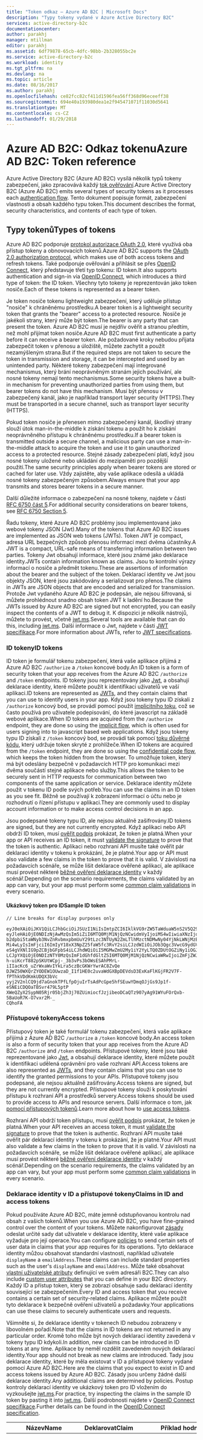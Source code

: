 ```yaml
---
title: "Token odkaz – Azure AD B2C | Microsoft Docs"
description: "Typy tokeny vydané v Azure Active Directory B2C"
services: active-directory-b2c
documentationcenter: 
author: parakhj
manager: mtillman
editor: parakhj
ms.assetid: 6df79878-65cb-4dfc-98bb-2b328055bc2e
ms.service: active-directory-b2c
ms.workload: identity
ms.tgt_pltfrm: na
ms.devlang: na
ms.topic: article
ms.date: 08/16/2017
ms.author: parakhj
ms.openlocfilehash: ce82fcc82cf411d1596fea56ff368d96eceeff38
ms.sourcegitcommit: 694e40a193980dea1e2f945471071f11030d5641
ms.translationtype: MT
ms.contentlocale: cs-CZ
ms.lasthandoff: 01/29/2018
---
```

# <a name="azure-ad-b2c-token-reference"></a><span data-ttu-id="6e1c2-103">Azure AD B2C: Odkaz tokenu</span><span class="sxs-lookup"><span data-stu-id="6e1c2-103">Azure AD B2C: Token reference</span></span>

<span data-ttu-id="6e1c2-104">Azure Active Directory B2C (Azure AD B2C) vysílá několik typů tokeny zabezpečení, jako zpracovává každý [tok ověřování](active-directory-b2c-apps.md).</span><span class="sxs-lookup"><span data-stu-id="6e1c2-104">Azure Active Directory B2C (Azure AD B2C) emits several types of security tokens as it processes each [authentication flow](active-directory-b2c-apps.md).</span></span> <span data-ttu-id="6e1c2-105">Tento dokument popisuje formát, zabezpečení vlastnosti a obsah každého typu token.</span><span class="sxs-lookup"><span data-stu-id="6e1c2-105">This document describes the format, security characteristics, and contents of each type of token.</span></span>

## <a name="types-of-tokens"></a><span data-ttu-id="6e1c2-106">Typy tokenů</span><span class="sxs-lookup"><span data-stu-id="6e1c2-106">Types of tokens</span></span>
<span data-ttu-id="6e1c2-107">Azure AD B2C podporuje [protokol autorizace OAuth 2.0](active-directory-b2c-reference-protocols.md), které využívá oba přístup tokeny a obnovovacích tokenů.</span><span class="sxs-lookup"><span data-stu-id="6e1c2-107">Azure AD B2C supports the [OAuth 2.0 authorization protocol](active-directory-b2c-reference-protocols.md), which makes use of both access tokens and refresh tokens.</span></span> <span data-ttu-id="6e1c2-108">Také podporuje ověřování a přihlásit se přes [OpenID Connect](active-directory-b2c-reference-protocols.md), který představuje třetí typ tokenu: ID token.</span><span class="sxs-lookup"><span data-stu-id="6e1c2-108">It also supports authentication and sign-in via [OpenID Connect](active-directory-b2c-reference-protocols.md), which introduces a third type of token: the ID token.</span></span> <span data-ttu-id="6e1c2-109">Všechny tyto tokeny je reprezentován jako token nosiče.</span><span class="sxs-lookup"><span data-stu-id="6e1c2-109">Each of these tokens is represented as a bearer token.</span></span>

<span data-ttu-id="6e1c2-110">Je token nosiče tokenu lightweight zabezpečení, který uděluje přístup "nosiče" k chráněnému prostředku.</span><span class="sxs-lookup"><span data-stu-id="6e1c2-110">A bearer token is a lightweight security token that grants the "bearer" access to a protected resource.</span></span> <span data-ttu-id="6e1c2-111">Nosiče je jakékoli strany, který může být token.</span><span class="sxs-lookup"><span data-stu-id="6e1c2-111">The bearer is any party that can present the token.</span></span> <span data-ttu-id="6e1c2-112">Azure AD B2C musí je nejdřív ověřit a stranou předtím, než mohl přijímat token nosiče.</span><span class="sxs-lookup"><span data-stu-id="6e1c2-112">Azure AD B2C must first authenticate a party before it can receive a bearer token.</span></span> <span data-ttu-id="6e1c2-113">Ale požadované kroky nebudou přijata zabezpečit token v přenosu a úložiště, můžete zachytit a použít nezamýšleným strana.</span><span class="sxs-lookup"><span data-stu-id="6e1c2-113">But if the required steps are not taken to secure the token in transmission and storage, it can be intercepted and used by an unintended party.</span></span> <span data-ttu-id="6e1c2-114">Některé tokeny zabezpečení mají integrované mechanismus, který brání neoprávněným stranám jejich používání, ale nosné tokeny nemají tento mechanismus.</span><span class="sxs-lookup"><span data-stu-id="6e1c2-114">Some security tokens have a built-in mechanism for preventing unauthorized parties from using them, but bearer tokens do not have this mechanism.</span></span> <span data-ttu-id="6e1c2-115">Musí být přenosu v zabezpečený kanál, jako je například transport layer security (HTTPS).</span><span class="sxs-lookup"><span data-stu-id="6e1c2-115">They must be transported in a secure channel, such as transport layer security (HTTPS).</span></span>

<span data-ttu-id="6e1c2-116">Pokud token nosiče je přenesen mimo zabezpečený kanál, škodlivý strany slouží útok man-in-the-middle k získání tokenu a použít ho k získání neoprávněného přístupu k chráněnému prostředku.</span><span class="sxs-lookup"><span data-stu-id="6e1c2-116">If a bearer token is transmitted outside a secure channel, a malicious party can use a man-in-the-middle attack to acquire the token and use it to gain unauthorized access to a protected resource.</span></span> <span data-ttu-id="6e1c2-117">Stejné zásady zabezpečení platí, když jsou nosné tokeny uložené nebo ukládání do mezipaměti pro pozdější použití.</span><span class="sxs-lookup"><span data-stu-id="6e1c2-117">The same security principles apply when bearer tokens are stored or cached for later use.</span></span> <span data-ttu-id="6e1c2-118">Vždy zajistěte, aby vaše aplikace odesílá a ukládá nosné tokeny zabezpečeným způsobem.</span><span class="sxs-lookup"><span data-stu-id="6e1c2-118">Always ensure that your app transmits and stores bearer tokens in a secure manner.</span></span>

<span data-ttu-id="6e1c2-119">Další důležité informace o zabezpečení na nosné tokeny, najdete v části [RFC 6750 část 5](http://tools.ietf.org/html/rfc6750).</span><span class="sxs-lookup"><span data-stu-id="6e1c2-119">For additional security considerations on bearer tokens, see [RFC 6750 Section 5](http://tools.ietf.org/html/rfc6750).</span></span>

<span data-ttu-id="6e1c2-120">Řadu tokeny, které Azure AD B2C problémy jsou implementované jako webové tokeny JSON (Jwt).</span><span class="sxs-lookup"><span data-stu-id="6e1c2-120">Many of the tokens that Azure AD B2C issues are implemented as JSON web tokens (JWTs).</span></span> <span data-ttu-id="6e1c2-121">Token JWT je compact, adresa URL bezpečných způsob přenosu informací mezi dvěma účastníky.</span><span class="sxs-lookup"><span data-stu-id="6e1c2-121">A JWT is a compact, URL-safe means of transferring information between two parties.</span></span> <span data-ttu-id="6e1c2-122">Tokeny Jwt obsahují informace, které jsou známé jako deklarace identity.</span><span class="sxs-lookup"><span data-stu-id="6e1c2-122">JWTs contain information known as claims.</span></span> <span data-ttu-id="6e1c2-123">Jsou to kontrolní výrazy informací o nosiče a předmět tokenu.</span><span class="sxs-lookup"><span data-stu-id="6e1c2-123">These are assertions of information about the bearer and the subject of the token.</span></span> <span data-ttu-id="6e1c2-124">Deklarací identity ve Jwt jsou objekty JSON, které jsou zakódovány a serializovat pro přenos.</span><span class="sxs-lookup"><span data-stu-id="6e1c2-124">The claims in JWTs are JSON objects that are encoded and serialized for transmission.</span></span> <span data-ttu-id="6e1c2-125">Protože Jwt vydaného Azure AD B2C je podepsán, ale nejsou šifrovaná, si můžete prohlédnout snadno obsah token JWT k ladění ho.</span><span class="sxs-lookup"><span data-stu-id="6e1c2-125">Because the JWTs issued by Azure AD B2C are signed but not encrypted, you can easily inspect the contents of a JWT to debug it.</span></span> <span data-ttu-id="6e1c2-126">K dispozici je několik nástrojů, můžete to provést, včetně [jwt.ms](https://jwt.ms).</span><span class="sxs-lookup"><span data-stu-id="6e1c2-126">Several tools are available that can do this, including [jwt.ms](https://jwt.ms).</span></span> <span data-ttu-id="6e1c2-127">Další informace o Jwt, najdete v části [JWT specifikace](http://self-issued.info/docs/draft-ietf-oauth-json-web-token.html).</span><span class="sxs-lookup"><span data-stu-id="6e1c2-127">For more information about JWTs, refer to [JWT specifications](http://self-issued.info/docs/draft-ietf-oauth-json-web-token.html).</span></span>

### <a name="id-tokens"></a><span data-ttu-id="6e1c2-128">ID tokeny</span><span class="sxs-lookup"><span data-stu-id="6e1c2-128">ID tokens</span></span>

<span data-ttu-id="6e1c2-129">ID token je formulář tokenu zabezpečení, která vaše aplikace přijímá z Azure AD B2C `/authorize` a `/token` koncové body.</span><span class="sxs-lookup"><span data-stu-id="6e1c2-129">An ID token is a form of security token that your app receives from the Azure AD B2C `/authorize` and `/token` endpoints.</span></span> <span data-ttu-id="6e1c2-130">ID tokeny jsou reprezentovány jako [Jwt](#types-of-tokens), a obsahují deklarace identity, které můžete použít k identifikaci uživatelů ve vaší aplikaci.</span><span class="sxs-lookup"><span data-stu-id="6e1c2-130">ID tokens are represented as [JWTs](#types-of-tokens), and they contain claims that you can use to identify users in your app.</span></span> <span data-ttu-id="6e1c2-131">Když jsou tokeny typu ID získali z `/authorize` koncový bod, se provádí pomocí použít [implicitního toku](active-directory-b2c-reference-spa.md), což se často používá pro uživatele podepisování, do které javascript na základě webové aplikace.</span><span class="sxs-lookup"><span data-stu-id="6e1c2-131">When ID tokens are acquired from the `/authorize` endpoint, they are done so using the [implicit flow](active-directory-b2c-reference-spa.md), which is often used for users signing into to javascript based web applications.</span></span> <span data-ttu-id="6e1c2-132">Když jsou tokeny typu ID získali z `/token` koncový bod, se provádí tak pomocí [toku důvěrné kódu](active-directory-b2c-reference-oidc.md), který udržuje token skryté z prohlížeče.</span><span class="sxs-lookup"><span data-stu-id="6e1c2-132">When ID tokens are acquired from the `/token` endpoint, they are done so using the [confidential code flow](active-directory-b2c-reference-oidc.md), which keeps the token hidden from the browser.</span></span> <span data-ttu-id="6e1c2-133">To umožňuje token, který má být odeslány bezpečně v požadavcích HTTP pro komunikaci mezi dvěma součástí stejné aplikace nebo služby.</span><span class="sxs-lookup"><span data-stu-id="6e1c2-133">This allows the token to be securely sent in HTTP requests for communication between two components of the same application or service.</span></span> <span data-ttu-id="6e1c2-134">Deklarace identity můžete použít v tokenu ID podle svých potřeb.</span><span class="sxs-lookup"><span data-stu-id="6e1c2-134">You can use the claims in an ID token as you see fit.</span></span> <span data-ttu-id="6e1c2-135">Běžně se používají k zobrazení informací o účtu nebo je rozhodnutí o řízení přístupu v aplikaci.</span><span class="sxs-lookup"><span data-stu-id="6e1c2-135">They are commonly used to display account information or to make access control decisions in an app.</span></span>  

<span data-ttu-id="6e1c2-136">Jsou podepsané tokeny typu ID, ale nejsou aktuálně zašifrovány.</span><span class="sxs-lookup"><span data-stu-id="6e1c2-136">ID tokens are signed, but they are not currently encrypted.</span></span> <span data-ttu-id="6e1c2-137">Když aplikaci nebo API obdrží ID token, musí [ověřit podpis](#token-validation) prokázat, že token je platná.</span><span class="sxs-lookup"><span data-stu-id="6e1c2-137">When your app or API receives an ID token, it must [validate the signature](#token-validation) to prove that the token is authentic.</span></span> <span data-ttu-id="6e1c2-138">Aplikaci nebo rozhraní API musíte také ověřit pár deklarací identity v tokenu k prokázání, že je platné.</span><span class="sxs-lookup"><span data-stu-id="6e1c2-138">Your app or API must also validate a few claims in the token to prove that it is valid.</span></span> <span data-ttu-id="6e1c2-139">V závislosti na požadavcích scénáře, se může lišit deklarace ověřené aplikací, ale aplikace musí provést některé [běžné ověření deklarace identity](#token-validation) v každý scénář.</span><span class="sxs-lookup"><span data-stu-id="6e1c2-139">Depending on the scenario requirements, the claims validated by an app can vary, but your app must perform some [common claim validations](#token-validation) in every scenario.</span></span>

#### <a name="sample-id-token"></a><span data-ttu-id="6e1c2-140">Ukázkový token pro ID</span><span class="sxs-lookup"><span data-stu-id="6e1c2-140">Sample ID token</span></span>
```
// Line breaks for display purposes only

eyJ0eXAiOiJKV1QiLCJhbGciOiJSUzI1NiIsImtpZCI6IklkVG9rZW5TaWduaW5nS2V5Q29udGFpbmVyIn0.
eyJleHAiOjE0NDIzNjAwMzQsIm5iZiI6MTQ0MjM1NjQzNCwidmVyIjoiMS4wIiwiaXNzIjoiaHR0cHM6Ly9s
b2dpbi5taWNyb3NvZnRvbmxpbmUuY29tLzc3NTUyN2ZmLTlhMzctNDMwNy04YjNkLWNjMzExZjU4ZDkyNS92
Mi4wLyIsImFjciI6ImIyY18xX3NpZ25faW5fc3RvY2siLCJzdWIiOiJOb3Qgc3VwcG9ydGVkIGN1cnJlbnRs
eS4gVXNlIG9pZCBjbGFpbS4iLCJhdWQiOiI5MGMwZmU2My1iY2YyLTQ0ZDUtOGZiNy1iOGJiYzBiMjlkYzYi
LCJpYXQiOjE0NDIzNTY0MzQsImF1dGhfdGltZSI6MTQ0MjM1NjQzNCwiaWRwIjoiZmFjZWJvb2suY29tIn0.
h-uiKcrT882pSKUtWCpj-_3b3vPs3bOWsESAhPMrL-iIIacKc6_uZrWxaWvIYkLra5czBcGKWrYwrAC8ZvQe
DJWZ50WXQrZYODEW1OUwzaD_I1f1HE0c2uvaWdGXBpDEVdsD3ExKaFlKGjFR2V7F-fPThkVDdKmkUDQX3bVc
yyj2V2nlCQ9jd7aGnokTPfLfpOjuIrTsAdPcGpe5hfSEuwYDmqOJjGs9Jp1f-eSNEiCDQOaTBSvr479L5ptP
XWeQZyX2SypN05Rjr05bjZh3j70ZUimiocfJzjibeoDCaQTz907yAg91WYuFOrQxb-5BaUoR7K-O7vxr2M-_
CQhoFA

```

### <a name="access-tokens"></a><span data-ttu-id="6e1c2-141">Přístupové tokeny</span><span class="sxs-lookup"><span data-stu-id="6e1c2-141">Access tokens</span></span>

<span data-ttu-id="6e1c2-142">Přístupový token je také formulář tokenu zabezpečení, která vaše aplikace přijímá z Azure AD B2C `/authorize` a `/token` koncové body.</span><span class="sxs-lookup"><span data-stu-id="6e1c2-142">An access token is also a form of security token that your app receives from the Azure AD B2C `/authorize` and `/token` endpoints.</span></span> <span data-ttu-id="6e1c2-143">Přístupové tokeny, které jsou také reprezentované jako [Jwt](#types-of-tokens), a obsahují deklarace identity, které můžete použít k identifikaci udělená oprávnění pro vaše rozhraní API.</span><span class="sxs-lookup"><span data-stu-id="6e1c2-143">Access tokens are also represented as [JWTs](#types-of-tokens), and they contain claims that you can use to identify the granted permissions to your APIs.</span></span> <span data-ttu-id="6e1c2-144">Přístupové tokeny jsou podepsané, ale nejsou aktuálně zašifrovány.</span><span class="sxs-lookup"><span data-stu-id="6e1c2-144">Access tokens are signed, but they are not currently encrypted.</span></span> <span data-ttu-id="6e1c2-145">Přístupové tokeny slouží k poskytování přístupu k rozhraní API a prostředků servery.</span><span class="sxs-lookup"><span data-stu-id="6e1c2-145">Access tokens should be used to provide access to APIs and resource servers.</span></span> <span data-ttu-id="6e1c2-146">Další informace o tom, jak [pomocí přístupových tokenů](active-directory-b2c-access-tokens.md).</span><span class="sxs-lookup"><span data-stu-id="6e1c2-146">Learn more about how to [use access tokens](active-directory-b2c-access-tokens.md).</span></span> 

<span data-ttu-id="6e1c2-147">Rozhraní API obdrží token přístupu, musí [ověřit podpis](#token-validation) prokázat, že token je platná.</span><span class="sxs-lookup"><span data-stu-id="6e1c2-147">When your API receives an access token, it must [validate the signature](#token-validation) to prove that the token is authentic.</span></span> <span data-ttu-id="6e1c2-148">Rozhraní API musíte také ověřit pár deklarací identity v tokenu k prokázání, že je platné.</span><span class="sxs-lookup"><span data-stu-id="6e1c2-148">Your API must also validate a few claims in the token to prove that it is valid.</span></span> <span data-ttu-id="6e1c2-149">V závislosti na požadavcích scénáře, se může lišit deklarace ověřené aplikací, ale aplikace musí provést některé [běžné ověření deklarace identity](#token-validation) v každý scénář.</span><span class="sxs-lookup"><span data-stu-id="6e1c2-149">Depending on the scenario requirements, the claims validated by an app can vary, but your app must perform some [common claim validations](#token-validation) in every scenario.</span></span>

### <a name="claims-in-id-and-access-tokens"></a><span data-ttu-id="6e1c2-150">Deklarace identity v ID a přístupové tokeny</span><span class="sxs-lookup"><span data-stu-id="6e1c2-150">Claims in ID and access tokens</span></span>

<span data-ttu-id="6e1c2-151">Pokud používáte Azure AD B2C, máte jemně odstupňovanou kontrolu nad obsah z vašich tokenů.</span><span class="sxs-lookup"><span data-stu-id="6e1c2-151">When you use Azure AD B2C, you have fine-grained control over the content of your tokens.</span></span> <span data-ttu-id="6e1c2-152">Můžete nakonfigurovat [zásady](active-directory-b2c-reference-policies.md) odeslat určité sady dat uživatele v deklarace identity, které vaše aplikace vyžaduje pro její operace.</span><span class="sxs-lookup"><span data-stu-id="6e1c2-152">You can configure [policies](active-directory-b2c-reference-policies.md) to send certain sets of user data in claims that your app requires for its operations.</span></span> <span data-ttu-id="6e1c2-153">Tyto deklarace identity můžou obsahovat standardní vlastnosti, například uživatele `displayName` a `emailAddress`.</span><span class="sxs-lookup"><span data-stu-id="6e1c2-153">These claims can include standard properties such as the user's `displayName` and `emailAddress`.</span></span> <span data-ttu-id="6e1c2-154">Může také obsahovat [vlastní uživatelské atributy](active-directory-b2c-reference-custom-attr.md) definující ve svém adresáři B2C.</span><span class="sxs-lookup"><span data-stu-id="6e1c2-154">They can also include [custom user attributes](active-directory-b2c-reference-custom-attr.md) that you can define in your B2C directory.</span></span> <span data-ttu-id="6e1c2-155">Každý ID a přístup token, který se zobrazí obsahuje sadu deklarací identity související se zabezpečením.</span><span class="sxs-lookup"><span data-stu-id="6e1c2-155">Every ID and access token that you receive contains a certain set of security-related claims.</span></span> <span data-ttu-id="6e1c2-156">Aplikace můžete použít tyto deklarace k bezpečně ověření uživatelů a požadavky.</span><span class="sxs-lookup"><span data-stu-id="6e1c2-156">Your applications can use these claims to securely authenticate users and requests.</span></span>

<span data-ttu-id="6e1c2-157">Všimněte si, že deklarace identity v tokenech ID nebudou zobrazeny v libovolném pořadí.</span><span class="sxs-lookup"><span data-stu-id="6e1c2-157">Note that the claims in ID tokens are not returned in any particular order.</span></span> <span data-ttu-id="6e1c2-158">Kromě toho může být nových deklarací identity zavedená v tokeny typu ID kdykoli.</span><span class="sxs-lookup"><span data-stu-id="6e1c2-158">In addition, new claims can be introduced in ID tokens at any time.</span></span> <span data-ttu-id="6e1c2-159">Aplikace by neměl rozdělit zavedeném nových deklarací identity.</span><span class="sxs-lookup"><span data-stu-id="6e1c2-159">Your app should not break as new claims are introduced.</span></span> <span data-ttu-id="6e1c2-160">Tady jsou deklarace identity, které by měla existovat v ID a přístupové tokeny vydané pomocí Azure AD B2C.</span><span class="sxs-lookup"><span data-stu-id="6e1c2-160">Here are the claims that you expect to exist in ID and access tokens issued by Azure AD B2C.</span></span> <span data-ttu-id="6e1c2-161">Zásady jsou určeny žádné další deklarace identity.</span><span class="sxs-lookup"><span data-stu-id="6e1c2-161">Any additional claims are determined by policies.</span></span> <span data-ttu-id="6e1c2-162">Postup kontroly deklarací identity ve ukázkový token pro ID vložením do vyzkoušejte [jwt.ms](https://jwt.ms).</span><span class="sxs-lookup"><span data-stu-id="6e1c2-162">For practice, try inspecting the claims in the sample ID token by pasting it into [jwt.ms](https://jwt.ms).</span></span> <span data-ttu-id="6e1c2-163">Další podrobnosti najdete v [OpenID Connect specifikace](http://openid.net/specs/openid-connect-core-1_0.html).</span><span class="sxs-lookup"><span data-stu-id="6e1c2-163">Further details can be found in the [OpenID Connect specification](http://openid.net/specs/openid-connect-core-1_0.html).</span></span>

| <span data-ttu-id="6e1c2-164">Název</span><span class="sxs-lookup"><span data-stu-id="6e1c2-164">Name</span></span> | <span data-ttu-id="6e1c2-165">Deklarovat</span><span class="sxs-lookup"><span data-stu-id="6e1c2-165">Claim</span></span> | <span data-ttu-id="6e1c2-166">Příklad hodnoty</span><span class="sxs-lookup"><span data-stu-id="6e1c2-166">Example value</span></span> | <span data-ttu-id="6e1c2-167">Popis</span><span class="sxs-lookup"><span data-stu-id="6e1c2-167">Description</span></span> |
| --- | --- | --- | --- |
| <span data-ttu-id="6e1c2-168">Cílová skupina</span><span class="sxs-lookup"><span data-stu-id="6e1c2-168">Audience</span></span> |`aud` |`90c0fe63-bcf2-44d5-8fb7-b8bbc0b29dc6` |<span data-ttu-id="6e1c2-169">Deklaraci identity cílovou skupinu identifikuje zamýšlený příjemce tokenu.</span><span class="sxs-lookup"><span data-stu-id="6e1c2-169">An audience claim identifies the intended recipient of the token.</span></span> <span data-ttu-id="6e1c2-170">Pro Azure AD B2C cílová skupina je ID aplikace vaší aplikace, jako přiřazené vaší aplikaci v portálu pro registraci aplikace.</span><span class="sxs-lookup"><span data-stu-id="6e1c2-170">For Azure AD B2C, the audience is your app's application ID, as assigned to your app in the app registration portal.</span></span> <span data-ttu-id="6e1c2-171">Vaše aplikace by měl ověřit tuto hodnotu a odmítnout token, pokud neodpovídá.</span><span class="sxs-lookup"><span data-stu-id="6e1c2-171">Your app should validate this value and reject the token if it does not match.</span></span> |
| <span data-ttu-id="6e1c2-172">Vystavitel</span><span class="sxs-lookup"><span data-stu-id="6e1c2-172">Issuer</span></span> |`iss` |`https://login.microsoftonline.com/775527ff-9a37-4307-8b3d-cc311f58d925/v2.0/` |<span data-ttu-id="6e1c2-173">Toto tvrzení identifikuje služby tokenů na zabezpečení (STS), která vytvoří a vrátí token.</span><span class="sxs-lookup"><span data-stu-id="6e1c2-173">This claim identifies the security token service (STS) that constructs and returns the token.</span></span> <span data-ttu-id="6e1c2-174">Také identifikuje adresář Azure AD, ve kterém byl uživatel ověřený.</span><span class="sxs-lookup"><span data-stu-id="6e1c2-174">It also identifies the Azure AD directory in which the user was authenticated.</span></span> <span data-ttu-id="6e1c2-175">Aplikace by měl ověřit vystavitele deklarace zajistit, že token pochází od koncového bodu v2.0 Azure Active Directory.</span><span class="sxs-lookup"><span data-stu-id="6e1c2-175">Your app should validate the issuer claim to ensure that the token came from the Azure Active Directory v2.0 endpoint.</span></span> |
| <span data-ttu-id="6e1c2-176">vydané v</span><span class="sxs-lookup"><span data-stu-id="6e1c2-176">Issued at</span></span> |`iat` |`1438535543` |<span data-ttu-id="6e1c2-177">Tato deklarace identity je čas, kdy byl token vydán, v čase epoch.</span><span class="sxs-lookup"><span data-stu-id="6e1c2-177">This claim is the time at which the token was issued, represented in epoch time.</span></span> |
| <span data-ttu-id="6e1c2-178">Čas vypršení platnosti</span><span class="sxs-lookup"><span data-stu-id="6e1c2-178">Expiration time</span></span> |`exp` |`1438539443` |<span data-ttu-id="6e1c2-179">Čas vypršení platnosti, které deklarace identity je čas, kdy stává neplatným, token znázorněná epoch čas.</span><span class="sxs-lookup"><span data-stu-id="6e1c2-179">The expiration time claim is the time at which the token becomes invalid, represented in epoch time.</span></span> <span data-ttu-id="6e1c2-180">Aplikace by měl ověřit správnost dobu životnosti tokenu pomocí této deklarace identity.</span><span class="sxs-lookup"><span data-stu-id="6e1c2-180">Your app should use this claim to verify the validity of the token lifetime.</span></span> |
| <span data-ttu-id="6e1c2-181">Neplatný před</span><span class="sxs-lookup"><span data-stu-id="6e1c2-181">Not before</span></span> |`nbf` |`1438535543` |<span data-ttu-id="6e1c2-182">Tento požadavek je okamžikem, kdy se token platný, reprezentována v čase epoch.</span><span class="sxs-lookup"><span data-stu-id="6e1c2-182">This claim is the time at which the token becomes valid, represented in epoch time.</span></span> <span data-ttu-id="6e1c2-183">Je to obvykle stejné jako čas, který byl vydán token.</span><span class="sxs-lookup"><span data-stu-id="6e1c2-183">This is usually the same as the time the token was issued.</span></span> <span data-ttu-id="6e1c2-184">Aplikace by měl ověřit správnost dobu životnosti tokenu pomocí této deklarace identity.</span><span class="sxs-lookup"><span data-stu-id="6e1c2-184">Your app should use this claim to verify the validity of the token lifetime.</span></span> |
| <span data-ttu-id="6e1c2-185">Verze</span><span class="sxs-lookup"><span data-stu-id="6e1c2-185">Version</span></span> |`ver` |`1.0` |<span data-ttu-id="6e1c2-186">Toto je verze ID tokenu, jak je definované ve službě Azure AD.</span><span class="sxs-lookup"><span data-stu-id="6e1c2-186">This is the version of the ID token, as defined by Azure AD.</span></span> |
| <span data-ttu-id="6e1c2-187">Kód hash</span><span class="sxs-lookup"><span data-stu-id="6e1c2-187">Code hash</span></span> |`c_hash` |`SGCPtt01wxwfgnYZy2VJtQ` |<span data-ttu-id="6e1c2-188">Hodnota hash kódu je součástí ID token jenom v případě, že je token vydán společně s autorizační kód OAuth 2.0.</span><span class="sxs-lookup"><span data-stu-id="6e1c2-188">A code hash is included in an ID token only when the token is issued together with an OAuth 2.0 authorization code.</span></span> <span data-ttu-id="6e1c2-189">Kód hash slouží k ověření pravosti autorizační kód.</span><span class="sxs-lookup"><span data-stu-id="6e1c2-189">A code hash can be used to validate the authenticity of an authorization code.</span></span> <span data-ttu-id="6e1c2-190">Další podrobnosti o tom, jak toto ověření proveďte najdete v tématu [OpenID Connect specifikace](http://openid.net/specs/openid-connect-core-1_0.html).</span><span class="sxs-lookup"><span data-stu-id="6e1c2-190">For more details on how to perform this validation, see the [OpenID Connect specification](http://openid.net/specs/openid-connect-core-1_0.html).</span></span>  |
| <span data-ttu-id="6e1c2-191">Hodnota hash tokenu přístupu</span><span class="sxs-lookup"><span data-stu-id="6e1c2-191">Access token hash</span></span> |`at_hash` |`SGCPtt01wxwfgnYZy2VJtQ` |<span data-ttu-id="6e1c2-192">Algoritmus hash tokenu přístupu je součástí ID token jenom v případě, že je token vydán společně s přístupový token OAuth 2.0.</span><span class="sxs-lookup"><span data-stu-id="6e1c2-192">An access token hash is included in an ID token only when the token is issued together with an OAuth 2.0 access token.</span></span> <span data-ttu-id="6e1c2-193">Algoritmus hash tokenu přístupu slouží k ověření pravosti tokenu přístupu.</span><span class="sxs-lookup"><span data-stu-id="6e1c2-193">An access token hash can be used to validate the authenticity of an access token.</span></span> <span data-ttu-id="6e1c2-194">Další podrobnosti o tom, jak toto ověření proveďte najdete v tématu [OpenID Connect specifikace](http://openid.net/specs/openid-connect-core-1_0.html)</span><span class="sxs-lookup"><span data-stu-id="6e1c2-194">For more details on how to perform this validation, see the [OpenID Connect specification](http://openid.net/specs/openid-connect-core-1_0.html)</span></span>  |
| <span data-ttu-id="6e1c2-195">hodnotu Nonce</span><span class="sxs-lookup"><span data-stu-id="6e1c2-195">Nonce</span></span> |`nonce` |`12345` |<span data-ttu-id="6e1c2-196">Hodnotu nonce je strategie umožňuje snížit riziko útoků opětovného přehrání tokenu.</span><span class="sxs-lookup"><span data-stu-id="6e1c2-196">A nonce is a strategy used to mitigate token replay attacks.</span></span> <span data-ttu-id="6e1c2-197">Vaše aplikace může určit hodnotu nonce v jednom požadavku autorizace pomocí `nonce` parametr dotazu.</span><span class="sxs-lookup"><span data-stu-id="6e1c2-197">Your app can specify a nonce in an authorization request by using the `nonce` query parameter.</span></span> <span data-ttu-id="6e1c2-198">Hodnota zadáte v žádosti se vygenerované ponechat beze změny v `nonce` deklarací z tokenu ID.</span><span class="sxs-lookup"><span data-stu-id="6e1c2-198">The value you provide in the request will be emitted unmodified in the `nonce` claim of an ID token only.</span></span> <span data-ttu-id="6e1c2-199">To umožňuje aplikaci, můžete ověřit hodnoty s hodnotou zadanou v žádosti, která přidruží dané ID token aplikace relace.</span><span class="sxs-lookup"><span data-stu-id="6e1c2-199">This allows your app to verify the value against the value it specified on the request, which associates the app's session with a given ID token.</span></span> <span data-ttu-id="6e1c2-200">Aplikace by měla provést toto ověření během procesu ověření tokenu ID.</span><span class="sxs-lookup"><span data-stu-id="6e1c2-200">Your app should perform this validation during the ID token validation process.</span></span> |
| <span data-ttu-id="6e1c2-201">Předmět</span><span class="sxs-lookup"><span data-stu-id="6e1c2-201">Subject</span></span> |`sub` |`884408e1-2918-4cz0-b12d-3aa027d7563b` |<span data-ttu-id="6e1c2-202">Toto je hlavní o tom, které vyhodnotí token informace, například uživatele aplikace.</span><span class="sxs-lookup"><span data-stu-id="6e1c2-202">This is the principal about which the token asserts information, such as the user of an app.</span></span> <span data-ttu-id="6e1c2-203">Tato hodnota se nedá změnit a nemůže být přiřazeny nebo znovu použít.</span><span class="sxs-lookup"><span data-stu-id="6e1c2-203">This value is immutable and cannot be reassigned or reused.</span></span> <span data-ttu-id="6e1c2-204">Slouží ke kontrole autorizace bezpečně, například když token slouží pro přístup k prostředkům.</span><span class="sxs-lookup"><span data-stu-id="6e1c2-204">It can be used to perform authorization checks safely, such as when the token is used to access a resource.</span></span> <span data-ttu-id="6e1c2-205">Ve výchozím nastavení je deklarace identity subjektu naplněna s ID objektu uživatele v adresáři.</span><span class="sxs-lookup"><span data-stu-id="6e1c2-205">By default, the subject claim is populated with the object ID of the user in the directory.</span></span> <span data-ttu-id="6e1c2-206">Další informace najdete v tématu [Azure Active Directory B2C: Token, relace a konfigurace přihlášení](active-directory-b2c-token-session-sso.md).</span><span class="sxs-lookup"><span data-stu-id="6e1c2-206">To learn more, see [Azure Active Directory B2C: Token, session, and single sign-on configuration](active-directory-b2c-token-session-sso.md).</span></span> |
| <span data-ttu-id="6e1c2-207">Informace o ověřování kontextu – třída</span><span class="sxs-lookup"><span data-stu-id="6e1c2-207">Authentication context class reference</span></span> |`acr` |<span data-ttu-id="6e1c2-208">Neuvedeno</span><span class="sxs-lookup"><span data-stu-id="6e1c2-208">Not applicable</span></span> |<span data-ttu-id="6e1c2-209">Není právě používána, s výjimkou starší zásady.</span><span class="sxs-lookup"><span data-stu-id="6e1c2-209">Not used currently, except in the case of older policies.</span></span> <span data-ttu-id="6e1c2-210">Další informace najdete v tématu [Azure Active Directory B2C: Token, relace a konfigurace přihlášení](active-directory-b2c-token-session-sso.md).</span><span class="sxs-lookup"><span data-stu-id="6e1c2-210">To learn more, see [Azure Active Directory B2C: Token, session, and single sign-on configuration](active-directory-b2c-token-session-sso.md).</span></span> |
| <span data-ttu-id="6e1c2-211">Framework zásady důvěryhodnosti</span><span class="sxs-lookup"><span data-stu-id="6e1c2-211">Trust framework policy</span></span> |`tfp` |`b2c_1_sign_in` |<span data-ttu-id="6e1c2-212">Toto je název zásady, která byla použita k získání tokenu ID.</span><span class="sxs-lookup"><span data-stu-id="6e1c2-212">This is the name of the policy that was used to acquire the ID token.</span></span> |
| <span data-ttu-id="6e1c2-213">Doba ověřování</span><span class="sxs-lookup"><span data-stu-id="6e1c2-213">Authentication time</span></span> |`auth_time` |`1438535543` |<span data-ttu-id="6e1c2-214">Tento požadavek je čas, kdy uživatel poslední zadaná pověření v epoch čase.</span><span class="sxs-lookup"><span data-stu-id="6e1c2-214">This claim is the time at which a user last entered credentials, represented in epoch time.</span></span> |

### <a name="refresh-tokens"></a><span data-ttu-id="6e1c2-215">Obnovovacích tokenů</span><span class="sxs-lookup"><span data-stu-id="6e1c2-215">Refresh tokens</span></span>
<span data-ttu-id="6e1c2-216">Aktualizujte tokeny jsou tokeny zabezpečení, které aplikace můžete použít k získání nové ID tokeny a přístup k tokeny v tok OAuth 2.0.</span><span class="sxs-lookup"><span data-stu-id="6e1c2-216">Refresh tokens are security tokens that your app can use to acquire new ID tokens and access tokens in an OAuth 2.0 flow.</span></span> <span data-ttu-id="6e1c2-217">Poskytují aplikace dlouhodobé přístup k prostředkům jménem uživatelů bez nutnosti interakci s tyto uživatele.</span><span class="sxs-lookup"><span data-stu-id="6e1c2-217">They provide your app with long-term access to resources on behalf of users without requiring interaction with those users.</span></span>

<span data-ttu-id="6e1c2-218">Pro příjem aktualizace tokenu v odpovědi tokenu, aplikace musí požádat `offline_acesss` oboru.</span><span class="sxs-lookup"><span data-stu-id="6e1c2-218">To receive a refresh token in a token response, your app must request the `offline_acesss` scope.</span></span> <span data-ttu-id="6e1c2-219">Další informace o `offline_access` obor, naleznete [referenční informace o Azure AD B2C protokolu](active-directory-b2c-reference-protocols.md).</span><span class="sxs-lookup"><span data-stu-id="6e1c2-219">To learn more about the `offline_access` scope, refer to the [Azure AD B2C protocol reference](active-directory-b2c-reference-protocols.md).</span></span>

<span data-ttu-id="6e1c2-220">Obnovovacích tokenů jsou a bude vždy, zcela neprůhledný do vaší aplikace.</span><span class="sxs-lookup"><span data-stu-id="6e1c2-220">Refresh tokens are, and will always be, completely opaque to your app.</span></span> <span data-ttu-id="6e1c2-221">Vydal Azure AD a mohou být prověřovány a interpretovat jenom služby Azure AD.</span><span class="sxs-lookup"><span data-stu-id="6e1c2-221">They are issued by Azure AD and can be inspected and interpreted only by Azure AD.</span></span> <span data-ttu-id="6e1c2-222">Jsou dlohotrvající, ale aplikace nemá zapisovat s tím, který bude poslední obnovovací token pro určité časové období.</span><span class="sxs-lookup"><span data-stu-id="6e1c2-222">They are long-lived, but your app should not be written with the expectation that a refresh token will last for a specific period of time.</span></span> <span data-ttu-id="6e1c2-223">V každém okamžiku pro celou řadu důvodů může být zneplatněné obnovovacích tokenů.</span><span class="sxs-lookup"><span data-stu-id="6e1c2-223">Refresh tokens can be invalidated at any moment for a variety of reasons.</span></span> <span data-ttu-id="6e1c2-224">Jediný způsob, jakým aplikace potřebujete vědět, jestli je platný token obnovení je pokus o uplatněte ho tak, že žádosti o token do služby Azure AD.</span><span class="sxs-lookup"><span data-stu-id="6e1c2-224">The only way for your app to know if a refresh token is valid is to attempt to redeem it by making a token request to Azure AD.</span></span>

<span data-ttu-id="6e1c2-225">Když uplatnit obnovovací token pro nový token (a v případě, že aplikace byla udělena `offline_access` oboru), zobrazí se nové obnovovací token v odpovědi tokenu.</span><span class="sxs-lookup"><span data-stu-id="6e1c2-225">When you redeem a refresh token for a new token (and if your app has been granted the `offline_access` scope), you will receive a new refresh token in the token response.</span></span> <span data-ttu-id="6e1c2-226">Uložte nově vydané aktualizace tokenu.</span><span class="sxs-lookup"><span data-stu-id="6e1c2-226">You should save the newly issued refresh token.</span></span> <span data-ttu-id="6e1c2-227">By mělo nahradit token obnovení, které jste dříve použili v požadavku.</span><span class="sxs-lookup"><span data-stu-id="6e1c2-227">It should replace the refresh token you previously used in the request.</span></span> <span data-ttu-id="6e1c2-228">To pomáhá zaručit, že jsou dál platné pro stejně dlouho obnovovacích tokenů.</span><span class="sxs-lookup"><span data-stu-id="6e1c2-228">This helps guarantee that your refresh tokens remain valid for as long as possible.</span></span>

## <a name="token-validation"></a><span data-ttu-id="6e1c2-229">Ověření tokenu</span><span class="sxs-lookup"><span data-stu-id="6e1c2-229">Token validation</span></span>
<span data-ttu-id="6e1c2-230">K ověření tokenu, měli zkontrolovat aplikace podpis i deklarace identity tokenu.</span><span class="sxs-lookup"><span data-stu-id="6e1c2-230">To validate a token, your app should check both the signature and claims of the token.</span></span>

<span data-ttu-id="6e1c2-231">Mnoho opensourcové knihovny jsou k dispozici pro ověření tokeny Jwt, v závislosti na vašem preferovaném jazyce.</span><span class="sxs-lookup"><span data-stu-id="6e1c2-231">Many open source libraries are available for validating JWTs, depending on your preferred language.</span></span> <span data-ttu-id="6e1c2-232">Doporučujeme místo před implementaci vlastní logiky ověřování prozkoumat tyto možnosti.</span><span class="sxs-lookup"><span data-stu-id="6e1c2-232">We recommend that you explore those options rather than implement your own validation logic.</span></span> <span data-ttu-id="6e1c2-233">Informace v tomto průvodci můžete další informace o správné použití těchto knihovny.</span><span class="sxs-lookup"><span data-stu-id="6e1c2-233">The information in this guide can help you learn how to properly use those libraries.</span></span>

### <a name="validate-the-signature"></a><span data-ttu-id="6e1c2-234">Ověření podpisu</span><span class="sxs-lookup"><span data-stu-id="6e1c2-234">Validate the signature</span></span>
<span data-ttu-id="6e1c2-235">Token JWT obsahuje tři segmenty, oddělených `.` znak.</span><span class="sxs-lookup"><span data-stu-id="6e1c2-235">A JWT contains three segments, separated by the `.` character.</span></span> <span data-ttu-id="6e1c2-236">Je první segment *záhlaví*, druhý *textu*, a je třetí *podpis*.</span><span class="sxs-lookup"><span data-stu-id="6e1c2-236">The first segment is the *header*, the second is the *body*, and the third is the *signature*.</span></span> <span data-ttu-id="6e1c2-237">Segment podpis slouží k ověření pravosti tokenu, aby důvěryhodné aplikace.</span><span class="sxs-lookup"><span data-stu-id="6e1c2-237">The signature segment can be used to validate the authenticity of the token so that it can be trusted by your app.</span></span>

<span data-ttu-id="6e1c2-238">Azure AD B2C tokeny jsou podepsány pomocí standardní asymetrických šifrovacích algoritmů, například RSA 256.</span><span class="sxs-lookup"><span data-stu-id="6e1c2-238">Azure AD B2C tokens are signed by using industry-standard asymmetric encryption algorithms, such as RSA 256.</span></span> <span data-ttu-id="6e1c2-239">Hlavička token obsahuje informace o metodě klíč a šifrování používaný k podepisování token:</span><span class="sxs-lookup"><span data-stu-id="6e1c2-239">The header of the token contains information about the key and encryption method used to sign the token:</span></span>

```
{
        "typ": "JWT",
        "alg": "RS256",
        "kid": "GvnPApfWMdLRi8PDmisFn7bprKg"
}
```

<span data-ttu-id="6e1c2-240">`alg` Deklarace identity Určuje algoritmus, který se použil k podepsání token.</span><span class="sxs-lookup"><span data-stu-id="6e1c2-240">The `alg` claim indicates the algorithm that was used to sign the token.</span></span> <span data-ttu-id="6e1c2-241">`kid` Deklarace identity označuje konkrétní veřejný klíč, který se použil k podepsání token.</span><span class="sxs-lookup"><span data-stu-id="6e1c2-241">The `kid` claim indicates the particular public key that was used to sign the token.</span></span>

<span data-ttu-id="6e1c2-242">V každém okamžiku může Azure AD přihlášení token pomocí jedné sady páry klíčů veřejný soukromý.</span><span class="sxs-lookup"><span data-stu-id="6e1c2-242">At any given time, Azure AD can sign a token by using any one of a certain set of public-private key pairs.</span></span> <span data-ttu-id="6e1c2-243">Azure AD otočí možné sada klíčů pravidelně, tak vaše aplikace by měly být zapsány pro zpracování těchto změn klíče automaticky.</span><span class="sxs-lookup"><span data-stu-id="6e1c2-243">Azure AD rotates the possible set of keys periodically, so your app should be written to handle those key changes automatically.</span></span> <span data-ttu-id="6e1c2-244">Přiměřené frekvence ke kontrole aktualizací do veřejných klíčů používaných službou Azure AD je každých 24 hodin.</span><span class="sxs-lookup"><span data-stu-id="6e1c2-244">A reasonable frequency to check for updates to the public keys used by Azure AD is every 24 hours.</span></span>

<span data-ttu-id="6e1c2-245">Azure AD B2C má koncový bod metadat OpenID Connect.</span><span class="sxs-lookup"><span data-stu-id="6e1c2-245">Azure AD B2C has an OpenID Connect metadata endpoint.</span></span> <span data-ttu-id="6e1c2-246">To umožňuje aplikacím načíst informace o Azure AD B2C za běhu.</span><span class="sxs-lookup"><span data-stu-id="6e1c2-246">This allows apps to fetch information about Azure AD B2C at runtime.</span></span> <span data-ttu-id="6e1c2-247">Tyto informace zahrnují koncových bodů, obsah tokenu a token podpisových klíčů.</span><span class="sxs-lookup"><span data-stu-id="6e1c2-247">This information includes endpoints, token contents, and token signing keys.</span></span> <span data-ttu-id="6e1c2-248">Dokument metadat JSON pro každou zásadu obsahuje adresáři B2C.</span><span class="sxs-lookup"><span data-stu-id="6e1c2-248">Your B2C directory contains a JSON metadata document for each policy.</span></span> <span data-ttu-id="6e1c2-249">Například dokument metadat pro `b2c_1_sign_in` zásad v `fabrikamb2c.onmicrosoft.com` se nachází na:</span><span class="sxs-lookup"><span data-stu-id="6e1c2-249">For example, the metadata document for the `b2c_1_sign_in` policy in  `fabrikamb2c.onmicrosoft.com` is located at:</span></span>

```
https://login.microsoftonline.com/fabrikamb2c.onmicrosoft.com/v2.0/.well-known/openid-configuration?p=b2c_1_sign_in
```

<span data-ttu-id="6e1c2-250">`fabrikamb2c.onmicrosoft.com` je adresář B2C používá k ověření uživatele, a `b2c_1_sign_in` zásady použité k získání tokenu.</span><span class="sxs-lookup"><span data-stu-id="6e1c2-250">`fabrikamb2c.onmicrosoft.com` is the B2C directory used to authenticate the user, and `b2c_1_sign_in` is the policy used to acquire the token.</span></span> <span data-ttu-id="6e1c2-251">Chcete-li zjistit, jaké zásady se použil k podepsání token (a kde lze načíst metadata), máte dvě možnosti.</span><span class="sxs-lookup"><span data-stu-id="6e1c2-251">To determine which policy was used to sign a token (and where to go to fetch the metadata), you have two options.</span></span> <span data-ttu-id="6e1c2-252">Nejprve je součástí název zásady `acr` deklarací identity v tokenu.</span><span class="sxs-lookup"><span data-stu-id="6e1c2-252">First, the policy name is included in the `acr` claim in the token.</span></span> <span data-ttu-id="6e1c2-253">Pomocí kódování base-64 dekódování textu a deserializaci řetězce formátu JSON, která způsobí, že můžete analyzovat deklarace identity z textu token JWT.</span><span class="sxs-lookup"><span data-stu-id="6e1c2-253">You can parse claims out of the body of the JWT by base-64 decoding the body and deserializing the JSON string that results.</span></span> <span data-ttu-id="6e1c2-254">`acr` Deklarací identity bude název zásady, která byla použita k vydání tokenu.</span><span class="sxs-lookup"><span data-stu-id="6e1c2-254">The `acr` claim will be the name of the policy that was used to issue the token.</span></span>  <span data-ttu-id="6e1c2-255">Vaše další možností je určený ke kódování zásad v hodnotě `state` parametr při vydání požadavku a potom ji k určení, jaké zásady byl použit dekódovat.</span><span class="sxs-lookup"><span data-stu-id="6e1c2-255">Your other option is to encode the policy in the value of the `state` parameter when you issue the request, and then decode it to determine which policy was used.</span></span> <span data-ttu-id="6e1c2-256">Buď metoda je platná.</span><span class="sxs-lookup"><span data-stu-id="6e1c2-256">Either method is valid.</span></span>

<span data-ttu-id="6e1c2-257">Dokument metadat je objekt JSON, který obsahuje několik užitečné informací.</span><span class="sxs-lookup"><span data-stu-id="6e1c2-257">The metadata document is a JSON object that contains several useful pieces of information.</span></span> <span data-ttu-id="6e1c2-258">Mezi ně patří umístění koncových bodů potřebná k provedení ověřování OpenID Connect.</span><span class="sxs-lookup"><span data-stu-id="6e1c2-258">These include the location of the endpoints required to perform OpenID Connect authentication.</span></span> <span data-ttu-id="6e1c2-259">Zahrnují taky, že `jwks_uri`, což dává umístění sady veřejných klíčů, který slouží k podepisování tokenů.</span><span class="sxs-lookup"><span data-stu-id="6e1c2-259">They also include `jwks_uri`, which gives the location of the set of public keys that are used to sign tokens.</span></span> <span data-ttu-id="6e1c2-260">Umístění je tady uvedené, že je vhodné se dynamicky načíst umístění pomocí dokument metadat a analýze se `jwks_uri`:</span><span class="sxs-lookup"><span data-stu-id="6e1c2-260">That location is provided here, but it is best to fetch the location dynamically by using the metadata document and parsing out `jwks_uri`:</span></span>

```
https://login.microsoftonline.com/fabrikamb2c.onmicrosoft.com/discovery/v2.0/keys?p=b2c_1_sign_in
```

<span data-ttu-id="6e1c2-261">Dokument JSON, který je umístěný na této adrese URL obsahuje všechny veřejné klíče informace používán v určitém okamžiku.</span><span class="sxs-lookup"><span data-stu-id="6e1c2-261">The JSON document located at this URL contains all the public key information in use at a particular moment.</span></span> <span data-ttu-id="6e1c2-262">Aplikace můžete použít `kid` deklarací identity v hlavičce JWT vyberte veřejný klíč v dokumentu JSON, který se používá k podepisování konkrétní token.</span><span class="sxs-lookup"><span data-stu-id="6e1c2-262">Your app can use the `kid` claim in the JWT header to select the public key in the JSON document that is used to sign a particular token.</span></span> <span data-ttu-id="6e1c2-263">Ověření podpisu je pak můžete provádět pomocí správný veřejný klíč a algoritmus uvedené.</span><span class="sxs-lookup"><span data-stu-id="6e1c2-263">It can then perform signature validation by using the correct public key and the indicated algorithm.</span></span>

<span data-ttu-id="6e1c2-264">Popis toho, jak provést ověření podpisu je mimo rámec tohoto dokumentu.</span><span class="sxs-lookup"><span data-stu-id="6e1c2-264">A description of how to perform signature validation is outside the scope of this document.</span></span> <span data-ttu-id="6e1c2-265">Mnoho opensourcové knihovny jsou k dispozici pro případ s tím, že to potřebujete.</span><span class="sxs-lookup"><span data-stu-id="6e1c2-265">Many open source libraries are available to help you with this if you need it.</span></span>

### <a name="validate-the-claims"></a><span data-ttu-id="6e1c2-266">Ověřit deklarace identity</span><span class="sxs-lookup"><span data-stu-id="6e1c2-266">Validate the claims</span></span>
<span data-ttu-id="6e1c2-267">Když aplikaci nebo API obdrží ID token, má také provést několik kontrol proti deklarace identity v ID tokenu.</span><span class="sxs-lookup"><span data-stu-id="6e1c2-267">When your app or API receives an ID token, it should also perform several checks against the claims in the ID token.</span></span> <span data-ttu-id="6e1c2-268">Ty zahrnují, ale nejsou omezeny na:</span><span class="sxs-lookup"><span data-stu-id="6e1c2-268">These include, but are not limited to:</span></span>

* <span data-ttu-id="6e1c2-269">**Cílovou skupinu** deklarací identity: tím ověříte, že ID token mělo má být poskytnut do vaší aplikace.</span><span class="sxs-lookup"><span data-stu-id="6e1c2-269">The **audience** claim: This verifies that the ID token was intended to be given to your app.</span></span>
* <span data-ttu-id="6e1c2-270">**Neplatný před** a **čas vypršení platnosti** deklarací identity: tyto ověřte, zda nevypršela platnost tokenu ID.</span><span class="sxs-lookup"><span data-stu-id="6e1c2-270">The **not before** and **expiration time** claims: These verify that the ID token has not expired.</span></span>
* <span data-ttu-id="6e1c2-271">**Vystavitele** deklarací: Tato ověřuje, zda byl token vydán do aplikace Azure AD.</span><span class="sxs-lookup"><span data-stu-id="6e1c2-271">The **issuer** claim: This verifies that the token was issued to your app by Azure AD.</span></span>
* <span data-ttu-id="6e1c2-272">**Hodnotu nonce**: Toto je strategie pro snížení rizika útoku opětovného přehrání tokenu.</span><span class="sxs-lookup"><span data-stu-id="6e1c2-272">The **nonce**: This is a strategy for token replay attack mitigation.</span></span>

<span data-ttu-id="6e1c2-273">Úplný seznam ověření proveďte vaší aplikace, najdete v části [OpenID Connect specifikace](https://openid.net).</span><span class="sxs-lookup"><span data-stu-id="6e1c2-273">For a full list of validations your app should perform, refer to the [OpenID Connect specification](https://openid.net).</span></span> <span data-ttu-id="6e1c2-274">Podrobnosti o očekávaných hodnot pro tyto deklarace identity jsou zahrnuty v předchozím [token části](#types-of-tokens).</span><span class="sxs-lookup"><span data-stu-id="6e1c2-274">Details of the expected values for these claims are included in the preceding [token section](#types-of-tokens).</span></span>  

## <a name="token-lifetimes"></a><span data-ttu-id="6e1c2-275">Doby života tokenů</span><span class="sxs-lookup"><span data-stu-id="6e1c2-275">Token lifetimes</span></span>
<span data-ttu-id="6e1c2-276">Následující token životnosti jsou k dispozici pro další vašeho vědomí.</span><span class="sxs-lookup"><span data-stu-id="6e1c2-276">The following token lifetimes are provided to further your knowledge.</span></span> <span data-ttu-id="6e1c2-277">Můžou vám pomoct při vývoji a ladění aplikací.</span><span class="sxs-lookup"><span data-stu-id="6e1c2-277">They can help you when you develop and debug apps.</span></span> <span data-ttu-id="6e1c2-278">Všimněte si, že vaše aplikace nemá zapisovat očekávat některé z těchto životnosti nezměnila.</span><span class="sxs-lookup"><span data-stu-id="6e1c2-278">Note that your apps should not be written to expect any of these lifetimes to remain constant.</span></span> <span data-ttu-id="6e1c2-279">Mohou a změní.</span><span class="sxs-lookup"><span data-stu-id="6e1c2-279">They can and will change.</span></span> <span data-ttu-id="6e1c2-280">Další informace o [přizpůsobení tokenu životnosti](active-directory-b2c-token-session-sso.md) v Azure AD B2C.</span><span class="sxs-lookup"><span data-stu-id="6e1c2-280">Read more about the [customization of token lifetimes](active-directory-b2c-token-session-sso.md) in Azure AD B2C.</span></span>

| <span data-ttu-id="6e1c2-281">Podpisový</span><span class="sxs-lookup"><span data-stu-id="6e1c2-281">Token</span></span> | <span data-ttu-id="6e1c2-282">Doba platnosti</span><span class="sxs-lookup"><span data-stu-id="6e1c2-282">Lifetime</span></span> | <span data-ttu-id="6e1c2-283">Popis</span><span class="sxs-lookup"><span data-stu-id="6e1c2-283">Description</span></span> |
| --- | --- | --- |
| <span data-ttu-id="6e1c2-284">ID tokeny</span><span class="sxs-lookup"><span data-stu-id="6e1c2-284">ID tokens</span></span> |<span data-ttu-id="6e1c2-285">Jedna hodina.</span><span class="sxs-lookup"><span data-stu-id="6e1c2-285">One hour</span></span> |<span data-ttu-id="6e1c2-286">ID tokeny jsou obvykle platný jednu hodinu.</span><span class="sxs-lookup"><span data-stu-id="6e1c2-286">ID tokens are typically valid for an hour.</span></span> <span data-ttu-id="6e1c2-287">Webové aplikace můžete použít tato doba platnosti udržovat svůj vlastní relací uživatelů (doporučeno).</span><span class="sxs-lookup"><span data-stu-id="6e1c2-287">Your web app can use this lifetime to maintain its own sessions with users (recommended).</span></span> <span data-ttu-id="6e1c2-288">Můžete také dobu platnosti jiné relace.</span><span class="sxs-lookup"><span data-stu-id="6e1c2-288">You can also choose a different session lifetime.</span></span> <span data-ttu-id="6e1c2-289">Pokud aplikace potřebuje k získání tokenu nové ID, jednoduše potřebuje k vytvoření nové žádosti o přihlášení do služby Azure AD.</span><span class="sxs-lookup"><span data-stu-id="6e1c2-289">If your app needs to get a new ID token, it simply needs to make a new sign-in request to Azure AD.</span></span> <span data-ttu-id="6e1c2-290">Pokud má uživatel relace platná prohlížeče s Azure AD, tento uživatel nemusí nutné znovu zadat přihlašovací údaje.</span><span class="sxs-lookup"><span data-stu-id="6e1c2-290">If a user has a valid browser session with Azure AD, that user might not be required to enter credentials again.</span></span> |
| <span data-ttu-id="6e1c2-291">Obnovovacích tokenů</span><span class="sxs-lookup"><span data-stu-id="6e1c2-291">Refresh tokens</span></span> |<span data-ttu-id="6e1c2-292">Až 14 dní</span><span class="sxs-lookup"><span data-stu-id="6e1c2-292">Up to 14 days</span></span> |<span data-ttu-id="6e1c2-293">Jeden obnovovací token je platný pro maximálně 14 dní.</span><span class="sxs-lookup"><span data-stu-id="6e1c2-293">A single refresh token is valid for a maximum of 14 days.</span></span> <span data-ttu-id="6e1c2-294">Token obnovení však můžete stane neplatnou kdykoli z několika příčin.</span><span class="sxs-lookup"><span data-stu-id="6e1c2-294">However, a refresh token can become invalid at any time for a number of reasons.</span></span> <span data-ttu-id="6e1c2-295">Aplikace by měly být nadále pokoušet použít obnovovací token, dokud žádost skončí s chybou, nebo dokud aplikace nahradí nový token obnovení.</span><span class="sxs-lookup"><span data-stu-id="6e1c2-295">Your app should continue to try to use a refresh token until the request fails, or until your app replaces the refresh token with a new one.</span></span> <span data-ttu-id="6e1c2-296">Obnovovací token se může stát také neplatné, pokud od uživatele naposledy zadali přihlašovací údaje, uplynulo 90 dní.</span><span class="sxs-lookup"><span data-stu-id="6e1c2-296">A refresh token can also become invalid if 90 days have passed since the user last entered credentials.</span></span> |
| <span data-ttu-id="6e1c2-297">Autorizačních kódů</span><span class="sxs-lookup"><span data-stu-id="6e1c2-297">Authorization codes</span></span> |<span data-ttu-id="6e1c2-298">Pět minut</span><span class="sxs-lookup"><span data-stu-id="6e1c2-298">Five minutes</span></span> |<span data-ttu-id="6e1c2-299">Kódy ověřování jsou záměrně krátkodobou.</span><span class="sxs-lookup"><span data-stu-id="6e1c2-299">Authorization codes are intentionally short-lived.</span></span> <span data-ttu-id="6e1c2-300">Jejich by měl být uplatněn okamžitě přístupové tokeny, tokeny typu ID nebo tokeny obnovení při příjmu.</span><span class="sxs-lookup"><span data-stu-id="6e1c2-300">They should be redeemed immediately for access tokens, ID tokens, or refresh tokens when they are received.</span></span> |

